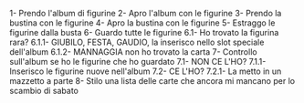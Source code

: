 <!-- SOLUZIONE -->

1- Prendo l'album di figurine
2- Apro l'album con le figurine
3- Prendo la bustina con le figurine
4- Apro la bustina con le figurine
5- Estraggo le figurine dalla busta
6- Guardo tutte le figurine
6.1- Ho trovato la figurina rara?
6.1.1- GIUBILO, FESTA, GAUDIO, la inserisco nello slot speciale dell'album
6.1.2- MANNAGGIA non ho trovato la carta
7- Controllo sull'album se ho le figurine che ho guardato
7.1- NON CE L'HO?
7.1.1- Inserisco le figurine nuove nell'album
7.2- CE L'HO?
7.2.1- La metto in un mazzetto a parte
8- Stilo una lista delle carte che ancora mi mancano per lo scambio di sabato